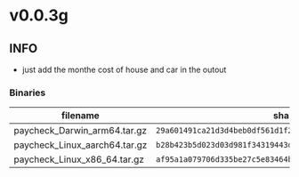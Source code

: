 # v0.0.3g

## INFO
- just add the monthe cost of house and car in the outout

### Binaries

filename | sha256 hash
-------- | ------------
paycheck_Darwin_arm64.tar.gz | `29a601491ca21d3d4beb0df561d1f271cfa19fb44d90d6d92c94854aceeb7cab`
paycheck_Linux_aarch64.tar.gz | `b28b423b5d023d03d981f34319443d3bf953ce4ca298dd4656406559c6fedee0`
paycheck_Linux_x86_64.tar.gz | `af95a1a079706d335be27c5e83464baa9e47235a49c5c352dd21b0783eed87ec`
